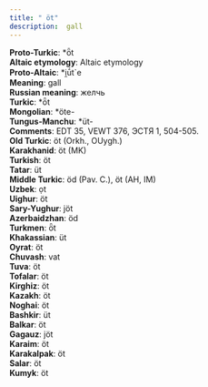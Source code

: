 ```yaml
---
title: " öt"
description:  gall
---
```


<strong>Proto-Turkic</strong>:  *ȫt<br>
<strong>Altaic etymology</strong>:  Altaic etymology<br>
<strong> Proto-Altaic</strong>:  *i̯ū́t`e<br>
<strong>Meaning</strong>:  gall<br>
<strong>Russian meaning</strong>:  желчь<br>
<strong>Turkic</strong>:  *ȫt<br>
<strong>Mongolian</strong>:  *öte-<br>
<strong>Tungus-Manchu</strong>:  *üt-<br>
<strong>Comments</strong>:  EDT 35, VEWT 376, ЭСТЯ 1, 504-505.<br>
<strong>Old Turkic</strong>:  öt (Orkh., OUygh.)<br>
<strong>Karakhanid</strong>:  öt (MK)<br>
<strong>Turkish</strong>:  öt<br>
<strong>Tatar</strong>:  üt<br>
<strong>Middle Turkic</strong>:  öd (Pav. C.), öt (AH, IM)<br>
<strong>Uzbek</strong>:  ọt<br>
<strong>Uighur</strong>:  öt<br>
<strong>Sary-Yughur</strong>:  jöt<br>
<strong>Azerbaidzhan</strong>:  öd<br>
<strong>Turkmen</strong>:  ȫt<br>
<strong>Khakassian</strong>:  üt<br>
<strong>Oyrat</strong>:  öt<br>
<strong>Chuvash</strong>:  vat<br>
<strong>Tuva</strong>:  öt<br>
<strong>Tofalar</strong>:  öt<br>
<strong>Kirghiz</strong>:  öt<br>
<strong>Kazakh</strong>:  öt<br>
<strong>Noghai</strong>:  öt<br>
<strong>Bashkir</strong>:  üt<br>
<strong>Balkar</strong>:  öt<br>
<strong>Gagauz</strong>:  jöt<br>
<strong>Karaim</strong>:  öt<br>
<strong>Karakalpak</strong>:  öt<br>
<strong>Salar</strong>:  öt<br>
<strong>Kumyk</strong>:  öt<br>


